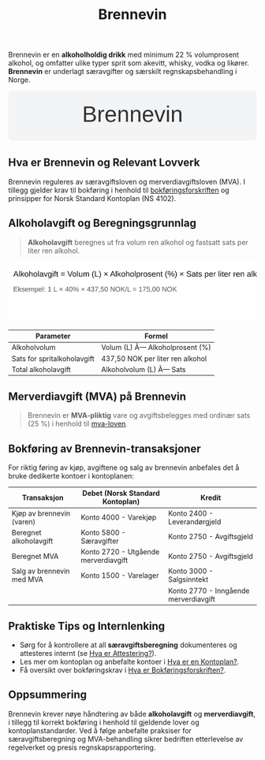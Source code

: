 ﻿---
title: "Brennevin"
seoTitle: "Brennevin | Alkoholavgift, MVA og bokføring"
description: "Brennevin er alkoholholdig drikk med minst 22 prosent alkohol. Lær hvordan særavgift, MVA og bokføring håndteres for brennevin i Norge, med satser, regler og kontoplan."
summary: "Kort forklaring av brennevin, relevante avgifter og hvordan du bokfører kjøp og salg etter norske regler."
---

Brennevin er en **alkoholholdig drikk** med minimum 22 % volumprosent alkohol, og omfatter ulike typer sprit som akevitt, whisky, vodka og likører. **Brennevin** er underlagt særavgifter og særskilt regnskapsbehandling i Norge.

![Brennevin](brennevin-image.svg)

## Hva er Brennevin og Relevant Lovverk

Brennevin reguleres av særavgiftsloven og merverdiavgiftsloven (MVA). I tillegg gjelder krav til bokføring i henhold til [bokføringsforskriften](/blogs/regnskap/hva-er-bokforingsforskriften "Hva er Bokføringsforskriften? Komplett Guide til Regnskapsførsel") og prinsipper for Norsk Standard Kontoplan (NS 4102).

## Alkoholavgift og Beregningsgrunnlag

> **Alkoholavgift** beregnes ut fra volum ren alkohol og fastsatt sats per liter ren alkohol.

![Alkoholavgiftsberegning for Brennevin](brennevin-excise-image.svg)

| Parameter                    | Formel                                                  |
|------------------------------|---------------------------------------------------------|
| Alkoholvolum                 | Volum (L) Ã— Alkoholprosent (%)                          |
| Sats for spritalkoholavgift  | 437,50 NOK per liter ren alkohol                        |
| Total alkoholavgift          | Alkoholvolum (L) Ã— Sats                                  |

## Merverdiavgift (MVA) på Brennevin

> Brennevin er **MVA-pliktig** vare og avgiftsbelegges med ordinær sats (25 %) i henhold til [mva-loven](/blogs/regnskap/mva-loven "MVA-loven: Komplett Guide til Merverdiavgiftsloven").

## Bokføring av Brennevin-transaksjoner

For riktig føring av kjøp, avgiftene og salg av brennevin anbefales det å bruke dedikerte kontoer i kontoplanen:

| Transaksjon                    | Debet (Norsk Standard Kontoplan)     | Kredit                              |
|--------------------------------|--------------------------------------|-------------------------------------|
| Kjøp av brennevin (varen)      | Konto 4000 - Varekjøp               | Konto 2400 - Leverandørgjeld        |
| Beregnet alkoholavgift         | Konto 5800 - Særavgifter            | Konto 2750 - Avgiftsgjeld           |
| Beregnet MVA                   | Konto 2720 - Utgående merverdiavgift | Konto 2750 - Avgiftsgjeld           |
| Salg av brennevin med MVA      | Konto 1500 - Varelager               | Konto 3000 - Salgsinntekt           |
|                                |                                      | Konto 2770 - Inngående merverdiavgift |

## Praktiske Tips og Internlenking

* Sørg for å kontrollere at all **særavgiftsberegning** dokumenteres og attesteres internt (se [Hva er Attestering?](/blogs/regnskap/hva-er-attestering "Hva er Attestering? En Komplett Guide til Bilagsbehandling og Godkjenning")).
* Les mer om kontoplan og anbefalte kontoer i [Hva er en Kontoplan?](/blogs/regnskap/hva-er-kontoplan "Hva er en Kontoplan? Komplett Guide til Kontoplaner i Norsk Regnskap").
* Få oversikt over bokføringskrav i [Hva er Bokføringsforskriften?](/blogs/regnskap/hva-er-bokforingsforskriften "Hva er Bokføringsforskriften? Komplett Guide til Regnskapsførsel").

## Oppsummering

Brennevin krever nøye håndtering av både **alkoholavgift** og **merverdiavgift**, i tillegg til korrekt bokføring i henhold til gjeldende lover og kontoplanstandarder. Ved å følge anbefalte praksiser for særavgiftsberegning og MVA-behandling sikrer bedriften etterlevelse av regelverket og presis regnskapsrapportering.











